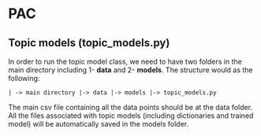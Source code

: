 # PAC

## Topic models (topic_models.py)
In order to run the topic model class, we need to have two folders in the main directory including 1- **data** and 2- **models**. The structure would as the following:

`
| -> main directory
    |-> data
    |-> models
    |-> topic_models.py
`

The main csv file containing all the data points should be at the data folder. All the files associated with topic models (including dictionaries and trained model) will be automatically saved in the models folder.
